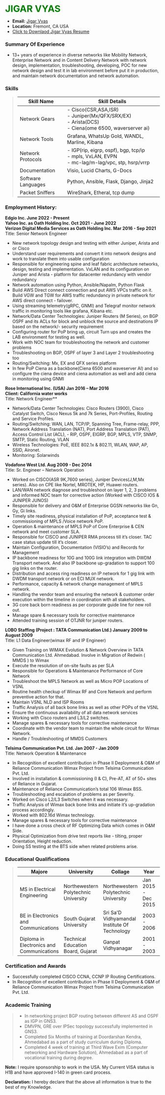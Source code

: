 <span style="color:green;font-weight:700;font-size:30px;align-items: center">
    JIGAR VYAS
</span>

- **Email:** [Jigar Vyas](mailto:Jigar.vyas@hotmail.com)
- **Location:** Fremont, CA USA
- [Click to Downlaod Jigar Vyas Resume](img/Jigar%20Resume.pdf)

### **Summary Of Experience**
- 13+ years of experience in diverse networks like Mobility Network, Enterprise Network and in Content Delivery Network with network design, implementation, troubleshooting, developing, POC for new network design and test it in lab environment before put it in production, and maintain network documentation and network automation.

### **Skills**

> | Skill Name         | Skill Details                                                                                            |
> |----------------------------------------------------------------------------------------------------------|---------------------------------------------------------------------|
> | Network Gears      | - Cisco(CSR,ASA,ISR)<br/>- Juniper(Mx/QFX/SRX/EX)<br/>- Arista(DCS)<br>- Ciena(ome 6500, waverserver ai) |
> | Network Tools      | Grafana, WhatsUp Gold, WANDL, Marline, Kibana                                                            |
> | Network Protocols  | - IGP(rip, eigrp, ospf), bgp, tcp/ip <br/>- mpls, VxLAN, EVPN <br/>- mc-lag/m-lag/vpc, stp, hsrp/vrrp    |
> | Documentation      | Visio, Lucid Charts, G-Docs                                                                              |
> | Software Languages | Python, Ansible, Flask, Django, Jinja2                                                                   |
> | Packet Sniffers    | WireShark, Etheral, tcp dump                                                                             |

### **Employment History:**
**Edgio Inc.                                             June 2022 - Present**<br>
**Yahoo Inc. as Oath Holding Inc.                        Oct 2021 - June 2022**<br>
**Verizon Digital Media Services as Oath Holding Inc.    Mar 2016 - Sep 2021**<br>
Title: Senior Network Engineer<br>

- New network topology design and testing with either Juniper, Arista and or Cisco
- Understand user requirements and convert it into network designs and work to translate them into usable configuration
- Responsible for engineering spine and leaf fabric architecture networks, design, testing and implementation. VxLAN and its configuration on Juniper and Arista - platform for datacenter redundancy with vendor redundancy
- Network automation using Python, Ansible/Napalm, Python Flask
- Build AWS Direct connect connection and put AWS VPCs traffic on it. Build VGW and TGW for AWS traffic redundancy in private network for AWS direct connect - failover.
- Using streaming telemetry(gRPC, GNMI) and Telegraf monitor network traffic in monitoring tools like grafana, Kibana etc.
- Network/Data Center Technologies: Juniper Routers (M Series), on BGP OSPF and its ACLs for block and unblock the source and destinations IP based on the network/- security requirement
- Configuring router for PoP bring up, circuit Turn ups and creates the LAB environment for testing as well.
- Work with NOC team for troubleshooting the network and customer problems
- Troubleshooting on BGP, OSPF of layer 3 and Layer 2 troubleshooting too
- Routing/Switching: Mx, EX and QFX series platform
- In few PoP Ciena as a backbone(Ciena 6500 and waveserver AI) and so configure the ciena device and ciena automation as well and add ciena in monitoring using GNMI

**Rose International Inc. (USA)       Jan 2016 – Mar 2016**<br>
**Client: California water works**<br>
Title: Network Engineer**<br>

- Network/Data Center Technologies: Cisco Routers (3900), Cisco Catalyst Switch, Cisco Nexus 5k and 7k Series, Port-Profiles, Routing and Service Profiles.
- Routing/Switching: WAN, LAN, TCP/IP, Spanning Tree, Frame-relay, PPP, Network Address Translation (NAT), Port Address Translation (PAT), Access Control List (ACL), - RIP, OSPF, EIGRP, BGP, MPLS, VTP, SNMP, SMTP, Static Routing, VLAN
- Wireless Technologies: PoE, IEEE 802.1x & 802.11, WLAN, WAP, AP, SSID, Aironet.
- Monitoring: Solarwinds

**Vodafone West Ltd.                      Aug 2009 - Dec 2014**<br>
Title: Sr. Engineer – Network Operation<br>

- Worked on CISCO(ASR 9K,7600 series), Juniper Devices(J,M,Mx series). Also on CPE like Nortel, MROTEK, HP, Huawei routers.
- LAN/WAN network diagnose and troubleshoot on layer 1, 2, 3 problems and informed NOC team for corrective action (Worked with CISCO IOS & JUNIPER JUNOS)
- Responsible for delivery and O&M of Enterprise GGSN networks like Gn, Gy, Gi links.
- Timely site readiness, physical installation of PoP, acceptance test & commissioning of MPLS /Voice network PoP.
- Operation & maintenance of MPLS PoP of Core Enterprise & CEN network and meet customer SLA.
- Responsible for CISCO and JUNIPER RMA process till it’s closer. TAC case status update till it’s closer. 
- Maintain Configuration, Documentation (VISIO’s) and Records for Management
- IP backbone readiness for 10G and 100G link integration with DWDM Transport network. And also IP backbone up-gradation to support 100 gig links on the router.
- Distribution and access ring readiness on IP network for 1 gig link with DWDM transport network or on ECI MUX network. 
- Performance, capacity & network change management of MPLS network.
- Handling the vendor team and ensuring the network & customer order execution within the timeline in coordination with all stakeholders. 
- 3G core back born readiness as per corporate guide line for new roll out.
- Manage spare & necessary tools for corrective maintenance
- Attended training session of OTJNR for juniper routers.

**LOBO Staffing (Project : TATA Communication Ltd.)  January 2009 to August 2009**<br> 
Title: L1 Data Engineer(wimax RF and IP Engineer)<br>

- Given Training on WIMAX Evolution & Network Overview in TATA Communication Ltd. Ahmedabad. Involve in Migration of Redwin ( MMDS ) to Wimax
- Execute the resolution of on-site faults as per SLA
- Responsible for Operations & Maintenance Performance of Core Network
- Troubleshoot the MPLS Network as well as Micro POP Locations of VSNL
- Routine health checkup of Wimax RF and Core Network and perform preventive action for that.
- Maintain VSNL NLD and ISP Rooms
- Traffic Analysis of all back bone links as well as other POPs of the VSNL
- Ensure the continuous availability of all data network services
- Working with Cisco routers and L3/L2 switches.
- Manage spares & necessary tools for corrective maintenance
- Coordinate with the vendor team to maintain the whole circuit for Wimax Network.
- Handle / Troubleshooting of MMDS Customers

**Telsima Communication Pvt. Ltd.  Jan 2007 - Jan 2009**<br>
Title: Network Operation & Maintenance<br>

- In Recognition of excellent contribution in Phase II Deployment & O&M of Reliance Communication Wimax Project from Telsima Communication Pvt. Ltd.
- Involved in installation & commissioning (I & C), Pre-AT, AT of 50+ sites of Reliance in Gujarat.
- Maintenance of Reliance Communication’s total 106 Wimax BSS.
- Troubleshooting and escalation of problems as per Severity.
- Worked on Cisco L2/L3 Switches when it was necessary.
- Traffic Analysis of Wimax back bone links and initiate it’s up-gradation process accordingly.
- Worked with 802.16d Wimax technology.
- Manage spares & necessary tools for corrective maintenance
- I have done a cross check of RF Optimizing Data which comes in O&M Side.
- Physical Optimization from drive test reports like - tilting, proper Orientation, Height reduction.
- Doing SS testing at the BTS side when related problems arise.

### **Educational Qualifications**

> | Majore                                      | University                                                              | Collage | Year | City | Country |
> |-----------------------------------------------|---------------------------------------------------------------------------|---------|------|------|---------|
> | MS in Electrical Engineering | Northewestern Polytechnic University                                     | Northewestern Polytechnic University | Jan 2015 - Dec 2015      | Fremont, California | USA |
> | BE in Electronics and Communications | South Gujarat University | Sri Sa'D Vidhyamandal Institute Of Technology | 2003 - 2006              | Bharuch, Gujarat    | India |
> | Diploma in Electronics and Communications   | Technical Education Board, Gujarat                                       | Ganpat Vidhyanagar | 2001 - 2003 | Mehsana, Gujarat | India |

### **Certification and Awards**
- Successfully completed CISCO CCNA, CCNP IP Routing Certifications.
- In Recognition of excellent contribution in Phase II Deployment &amp; O&amp;M of Reliance Communication Wimax Project from Telsima Communication Pvt. Ltd.

### **Academic Training**

> - In networking project BGP routing between different AS and OSPF as IGP in GNS3.
> - DMVPN, GRE over IPSec topology successfully implemented in GNS3.
> - Completed Six Months of training at Doordarshan Kendra, Ahmedabad as a part of study curriculum during Diploma.
> - Completed 4 week of training at Third Wave Exim (Computer networking and Hardware Solution), Ahmedabad as a part of vocational training during degree.

**Note:** I require sponsorship to work in the USA. My Current VISA status is H1B and have approved I-140 in green card process.

**Declaration:** I hereby declare that the above all information is true to the best of my Knowledge.